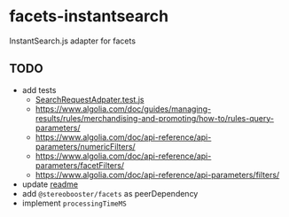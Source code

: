 # facets-instantsearch

InstantSearch.js adapter for facets

## TODO

- add tests
  - [SearchRequestAdpater.test.js](https://github.com/typesense/typesense-instantsearch-adapter/blob/master/test/SearchRequestAdpater.test.js)
  - https://www.algolia.com/doc/guides/managing-results/rules/merchandising-and-promoting/how-to/rules-query-parameters/
  - https://www.algolia.com/doc/api-reference/api-parameters/numericFilters/
  - https://www.algolia.com/doc/api-reference/api-parameters/facetFilters/
  - https://www.algolia.com/doc/api-reference/api-parameters/filters/
- update [readme](https://github.com/unplatform-io/instantsearch-itemsjs-adapter/blob/main/README.md)
- add `@stereobooster/facets` as peerDependency
- implement `processingTimeMS`
